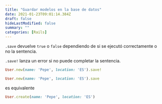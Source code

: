 ```yaml
---
title: "Guardar modelos en la base de datos"
date: 2021-01-23T09:01:14.384Z
draft: false
hideLastModified: false
summary: ""
categories: [Rails]
---
```



  `.save` devuelve `true` o `false` dependiendo de si se ejecutó correctamente o
  no la sentencia.

  `.save!` lanza un error si no puede completar la sentencia.

```ruby
User.new(name: 'Pepe', location: 'ES').save!
```

```ruby
User.new(name: 'Pepe', location: 'ES').save
```

  es equivalente

```ruby
User.create(name: 'Pepe', location: 'ES')
```

[post-save]: https://stackoverflow.com/a/27421738/5732392

[post-create]: https://stackoverflow.com/a/15290001/5732392

